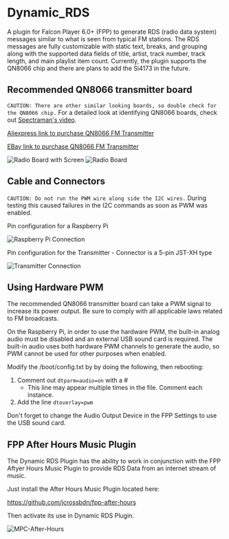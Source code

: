 # Dynamic_RDS

A plugin for Falcon Player 6.0+ (FPP) to generate RDS (radio data system) messages similar to what is seen from typical FM stations. The RDS messages are fully customizable with static text, breaks, and grouping along with the supported data fields of title, artist, track number, track length, and main playlist item count. Currently, the plugin supports the QN8066 chip and there are plans to add the Si4173 in the future.

## Recommended QN8066 transmitter board
```CAUTION: There are other similar looking boards, so double check for the QN8066 chip.``` For a detailed look at identifying QN8066 boards, check out [Spectraman's video](https://www.youtube.com/watch?v=i8re0nc_FdY&t=1017s).

[Aliexpress link to purchase QN8066 FM Transmitter](https://a.aliexpress.com/_mLTpVqO)

[EBay link to purchase QN8066 FM Transmitter](https://www.ebay.com/itm/275031067583?mkcid=16&mkevt=1&mkrid=711-127632-2357-0&ssspo=PB6d-PpwRGC&sssrc=2349624&ssuid=rZ11O1LCRam&var=&widget_ver=artemis&media=COPY)

![Radio Board with Screen](images/radio_board_w_screen.jpeg)
![Radio Board](images/radio_board.jpeg)

## Cable and Connectors
```CAUTION: Do not run the PWM wire along side the I2C wires.``` During testing this caused failures in the I2C commands as soon as PWM was enabled.

Pin configuration for a Raspberry Pi

![Raspberry Pi Connection](images/raspberry_pi_connection.jpeg)

Pin configuration for the Transmitter - Connector is a 5-pin JST-XH type

![Transmitter Connection](images/radio_board_pinout.jpeg)

## Using Hardware PWM
The recommended QN8066 transmitter board can take a PWM signal to increase its power output. Be sure to comply with all applicable laws related to FM broadcasts.

On the Raspberry Pi, in order to use the hardware PWM, the built-in analog audio must be disabled and an external USB sound card is required. The built-in audio uses both hardware PWM channels to generate the audio, so PWM cannot be used for other purposes when enabled.

Modify the /boot/config.txt by by doing the following, then rebooting:
1. Comment out ```dtparm=audio=on``` with a #
   - This line may appear multiple times in the file. Comment each instance.
2. Add the line ```dtoverlay=pwm```

Don't forget to change the Audio Output Device in the FPP Settings to use the USB sound card.

## FPP After Hours Music Plugin
The Dynamic RDS Plugin has the ability to work in conjunction with the FPP Aftyer Hours Music Plugin to provide RDS Data from an internet stream of music.

Just install the After Hours Music Plugin located here:

https://github.com/jcrossbdn/fpp-after-hours

Then activate its use in Dynamic RDS Plugin.

![MPC-After-Hours](https://user-images.githubusercontent.com/23623446/201971100-7a213ef5-a22d-4e76-a545-8c8c9724a9e0.JPG)
